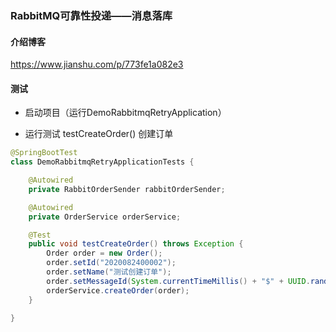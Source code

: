 ### RabbitMQ可靠性投递——消息落库

#### 介绍博客
https://www.jianshu.com/p/773fe1a082e3

#### 测试

- 启动项目（运行DemoRabbitmqRetryApplication）

- 运行测试 testCreateOrder() 创建订单

```java
@SpringBootTest
class DemoRabbitmqRetryApplicationTests {

    @Autowired
    private RabbitOrderSender rabbitOrderSender;

    @Autowired
    private OrderService orderService;

    @Test
    public void testCreateOrder() throws Exception {
        Order order = new Order();
        order.setId("2020082400002");
        order.setName("测试创建订单");
        order.setMessageId(System.currentTimeMillis() + "$" + UUID.randomUUID().toString());
        orderService.createOrder(order);
    }

}
```